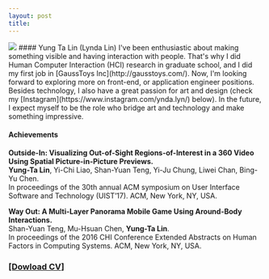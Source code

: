 ```yaml
---
layout: post
title: 
---
```


<img src="../assets/img/LyndaBanner.jpg">
#### Yung Ta Lin (Lynda Lin)
I've been enthusiastic about making something visible and having interaction with people. 
That's why I did Human Computer Interaction (HCI) research in graduate school, and I did my first job in [GaussToys Inc](http://gausstoys.com/).
Now, I'm looking forward to exploring more on front-end, or application engineer positions.  
<br>
Besides technology, I also have a great passion for art and design (check my [Instagram](https://www.instagram.com/ynda.lyn/) below). 
In the future, I expect myself to be the role who bridge art and technology and make something impressive. 

#### Achievements
**Outside-In: Visualizing Out-of-Sight Regions-of-Interest in a 360 Video Using Spatial Picture-in-Picture Previews.** <br>
**Yung-Ta Lin**, Yi-Chi Liao, Shan-Yuan Teng, Yi-Ju Chung, Liwei Chan, Bing-Yu Chen. <br>
In proceedings of the 30th annual ACM symposium on User Interface Software and Technology (UIST’17). ACM, New York, NY, USA.

**Way Out: A Multi-Layer Panorama Mobile Game Using Around-Body Interactions.** <br>
Shan-Yuan Teng, Mu-Hsuan Chen, **Yung-Ta Lin**. <br>
In proceedings of the 2016 CHI Conference Extended Abstracts on Human Factors in Computing Systems. ACM, New York, NY, USA.

### [[Dowload CV]](../assets/Lynda_2023_SS_Resume.pdf)